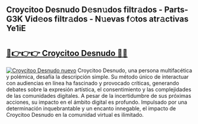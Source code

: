 ## Croycitoo Desnudo D𝚎sn𝚞dos filtr𝚊dos - Parts-G3K Vid𝚎os filtr𝚊dos - N𝚞evas f𝚘tos atr𝚊ctivas Ye1iE

# <h2><a href="http://mbch8gb.tromn.icu/?c=Croycitoo+Desnudo">🔗👉👉👉 Croycitoo Desnudo 🔗🔗</a></h2>

[![Croycitoo Desnudo nuevo](https://i.imgur.com/pEAQMta.gif)](http://mbch8gb.tromn.icu/?c=Croycitoo+Desnudo)
Croycitoo Desnudo, una persona multifacética y polémica, desafía la descripción simple. Su método único de interactuar con audiencias en línea ha fascinado y provocado críticas, generando debates sobre la expresión artística, el consentimiento y las complejidades de las comunidades digitales. A pesar de la incertidumbre de sus próximas acciones, su impacto en el ámbito digital es profundo. Impulsado por una determinación inquebrantable y un encanto innegable, el impacto de Croycitoo Desnudo en la comunidad virtual es ilimitado.
